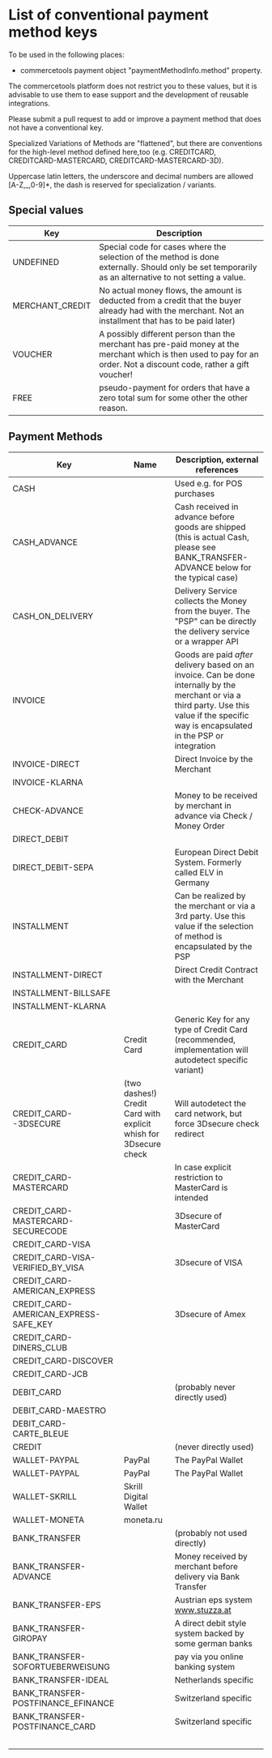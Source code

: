 # List of conventional payment method keys

To be used in the following places:
 * commercetools payment object "paymentMethodInfo.method" property. 

The commercetools platform does not restrict you to these values, but it is advisable to use them to ease support and 
the development of reusable integrations. 

Please submit a pull request to add or improve a payment method that does not have a conventional key. 

Specialized Variations of Methods are "flattened", but there are conventions for the high-level method defined here,too 
(e.g. CREDITCARD, CREDITCARD-MASTERCARD, CREDITCARD-MASTERCARD-3D). 

Uppercase latin letters, the underscore and decimal numbers are allowed \[A-Z,_,0-9\]\*, the dash is reserved for 
specialization / variants. 

## Special values 
| Key | Description |
|---|---|
| UNDEFINED | Special code for cases where the selection of the method is done externally. Should only be set temporarily as an alternative to not setting a value.  |
| MERCHANT_CREDIT | No actual money flows, the amount is deducted from a credit that the buyer already had with the merchant. Not an installment that has to be paid later) |
| VOUCHER | A possibly different person than the merchant has pre-paid money at  the merchant which is then used to pay for an order. Not a discount code, rather a gift voucher!  |
| FREE | pseudo-payment for orders that have a zero total sum for some other the other reason.  |

## Payment Methods

| Key | Name | Description, external references |
|---|---|---|
| CASH |  | Used e.g. for POS purchases |
| CASH_ADVANCE |  | Cash received in advance before goods are shipped (this is actual Cash, please see BANK_TRANSFER-ADVANCE below for the typical case) |
| CASH_ON_DELIVERY |  | Delivery Service collects the Money from the buyer. The "PSP" can be directly the delivery service or a wrapper API |
| INVOICE |  | Goods are paid _after_ delivery based on an invoice. Can be done internally by the merchant or via a third party. Use this value if the specific way is encapsulated in the PSP or integration |
| INVOICE-DIRECT |  | Direct Invoice by the Merchant |
| INVOICE-KLARNA |  |  |
| CHECK-ADVANCE |  | Money to be received by merchant in advance via Check / Money Order |
| DIRECT_DEBIT |  |  |
| DIRECT_DEBIT-SEPA |  | European Direct Debit System. Formerly called ELV in Germany |
| INSTALLMENT |  | Can be realized by the merchant or via a 3rd party. Use this value if the selection of method is encapsulated by the PSP |
| INSTALLMENT-DIRECT |  | Direct Credit Contract with the Merchant |
| INSTALLMENT-BILLSAFE |  |  |
| INSTALLMENT-KLARNA |  |  |
| CREDIT_CARD | Credit Card | Generic Key for any type of Credit Card (recommended, implementation will autodetect specific variant) |
| CREDIT_CARD--3DSECURE | (two dashes!) Credit Card with explicit whish for 3Dsecure check | Will autodetect the card network, but force 3Dsecure check redirect |
| CREDIT_CARD-MASTERCARD |  | In case explicit restriction to MasterCard is intended |
| CREDIT_CARD-MASTERCARD-SECURECODE |  | 3Dsecure of MasterCard |
| CREDIT_CARD-VISA |  |  |
| CREDIT_CARD-VISA-VERIFIED_BY_VISA |  | 3Dsecure of VISA |
| CREDIT_CARD-AMERICAN_EXPRESS |  |  |
| CREDIT_CARD-AMERICAN_EXPRESS-SAFE_KEY |  | 3Dsecure of Amex |
| CREDIT_CARD-DINERS_CLUB |  |  |
| CREDIT_CARD-DISCOVER |  |  |
| CREDIT_CARD-JCB |  |  |
| DEBIT_CARD |  | (probably never directly used)  |
| DEBIT_CARD-MAESTRO |  |  |
| DEBIT_CARD-CARTE_BLEUE |  |  |
| CREDIT |  | (never directly used) |
| WALLET-PAYPAL | PayPal | The PayPal Wallet |
| WALLET-PAYPAL | PayPal | The PayPal Wallet |
| WALLET-SKRILL | Skrill Digital Wallet |  |
| WALLET-MONETA | moneta.ru |  |
| BANK_TRANSFER |  | (probably not used directly) |
| BANK_TRANSFER-ADVANCE |  | Money received by merchant before delivery via Bank Transfer |
| BANK_TRANSFER-EPS |  | Austrian eps system www.stuzza.at  |
| BANK_TRANSFER-GIROPAY |  | A direct debit style system backed by some german banks |
| BANK_TRANSFER-SOFORTUEBERWEISUNG |  | pay via you online banking system |
| BANK_TRANSFER-IDEAL |  | Netherlands specific |
| BANK_TRANSFER-POSTFINANCE_EFINANCE |  | Switzerland specific |
| BANK_TRANSFER-POSTFINANCE_CARD |  | Switzerland specific |
|  |  |  |
|  |  |  |
|  |  |  |
|  |  |  |
|  |  |  |





